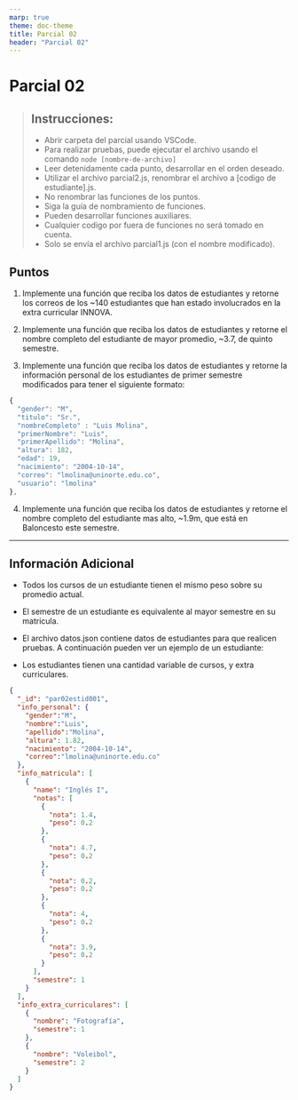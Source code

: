 ```yaml
---
marp: true
theme: doc-theme
title: Parcial 02
header: "Parcial 02"
---
```


# Parcial 02

> ## Instrucciones:
>
> - Abrir carpeta del parcial usando VSCode.
> - Para realizar pruebas, puede ejecutar el archivo usando el comando `node [nombre-de-archivo]`
> - Leer detenidamente cada punto, desarrollar en el orden deseado.
> - Utilizar el archivo parcial2.js, renombrar el archivo a [codigo de estudiante].js.
> - No renombrar las funciones de los puntos.
> - Siga la guía de nombramiento de funciones.
> - Pueden desarrollar funciones auxiliares.
> - Cualquier codigo por fuera de funciones no será tomado en cuenta.
> - Solo se envía el archivo parcial1.js (con el nombre modificado).

## Puntos

1. Implemente una función que reciba los datos de estudiantes y retorne los correos de los ~140 estudiantes que han estado involucrados en la extra curricular INNOVA.

2. Implemente una función que reciba los datos de estudiantes y retorne el nombre completo del estudiante de mayor promedio, ~3.7, de quinto semestre.

3. Implemente una función que reciba los datos de estudiantes y retorne la información personal de los estudiantes de primer semestre modificados para tener el siguiente formato:

```js
{
  "gender": "M",
  "titulo": "Sr.",
  "nombreCompleto" : "Luis Molina",
  "primerNombre": "Luis",
  "primerApellido": "Molina",
  "altura": 182,
  "edad": 19,
  "nacimiento": "2004-10-14",
  "correo": "lmolina@uninorte.edu.co",
  "usuario": "lmolina"
},
```

4. Implemente una función que reciba los datos de estudiantes y retorne el nombre completo del estudiante mas alto, ~1.9m, que está en Baloncesto este semestre.

---

## Información Adicional

- Todos los cursos de un estudiante tienen el mismo peso sobre su promedio actual.

- El semestre de un estudiante es equivalente al mayor semestre en su matricula.

- El archivo datos.json contiene datos de estudiantes para que realicen pruebas. A continuación pueden ver un ejemplo de un estudiante:

- Los estudiantes tienen una cantidad variable de cursos, y extra curriculares.

```json
{
  "_id": "par02estid001",
  "info_personal": {
    "gender":"M",
    "nombre":"Luis",
    "apellido":"Molina",
    "altura": 1.82,
    "nacimiento": "2004-10-14",
    "correo":"lmolina@uninorte.edu.co"
  },
  "info_matricula": [
    {
      "name": "Inglés I",
      "notas": [
        {
          "nota": 1.4,
          "peso": 0.2
        },
        {
          "nota": 4.7,
          "peso": 0.2
        },
        {
          "nota": 0.2,
          "peso": 0.2
        },
        {
          "nota": 4,
          "peso": 0.2
        },
        {
          "nota": 3.9,
          "peso": 0.2
        }
      ],
      "semestre": 1
    }
  ],
  "info_extra_curriculares": [
    {
      "nombre": "Fotografía",
      "semestre": 1
    },
    {
      "nombre": "Voleibol",
      "semestre": 2
    }
  ]
}
```
